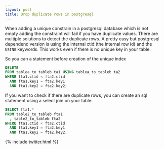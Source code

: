 ```yaml
---
layout: post
title: Drop duplicate rows in postgresql
---
```


When adding a unique constrain in a postgresql database which is not empty adding the constraint will fail if you have duplicate values. There are multiple solutions to detect the duplicate rows.
A pretty easy but postgresql dependend version is using the internal ctid (the internal row id) and the `USING` keywords. This works even if there is no unique key in your table.

So you can a statement before creation of the unique index

``` sql
DELETE
FROM tablea_to_tableb ta1 USING tablea_to_tableb ta2
WHERE fta1.ctid < fta2.ctid
  AND fta1.key1 = fta2.key1
  AND fta1.key2 = fta2.key2;
```

If you want to check if there are duplicate rows, you can create an sql statement using a select join on your table.
``` sql
SELECT fta1.*
FROM table2_to_tableb fta1
  , table2_to_tableb fta2
WHERE fta1.ctid < fta2.ctid          
  AND fta1.key1 = fta2.key1
  AND fta1.key2 = fta2.key2;
  ```
{% include twitter.html %}

